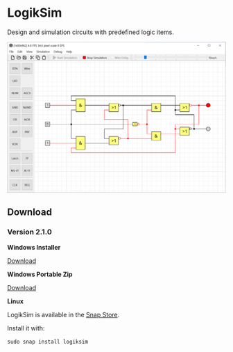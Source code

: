# LogikSim

Design and simulation circuits with predefined logic items.

![jk-flip-flop](example_circuits/2.1.0/jk-flip-flop.PNG)



## Download

### Version 2.1.0

**Windows Installer**

[Download](https://github.com/christianbrugger/logiksim/releases/download/2.1.0/LogikSim_2.1.0_win_x64.exe)

**Windows Portable Zip**

[Download](https://github.com/christianbrugger/logiksim/releases/download/2.1.0/LogikSim_2.1.0_win_x64_portable.zip)

**Linux**

LogikSim is available in the [Snap Store](https://snapcraft.io/logiksim).

Install it with:
```
sudo snap install logiksim
```



